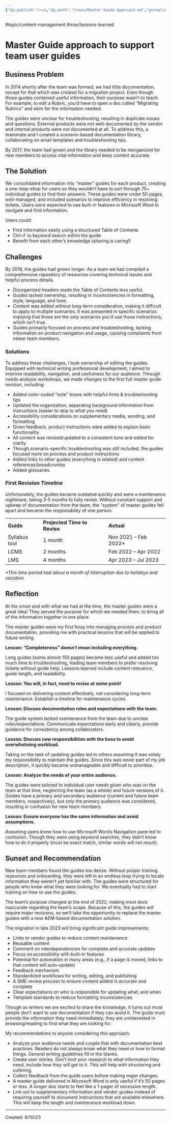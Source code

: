 ```yaml
---
{"dg-publish":true,"dg-path":"trees/Master Guide Approach.md","permalink":"/trees/master-guide-approach/","created":"2024-12-14T14:07:39.551-05:00","updated":"2025-02-01T11:54:37.106-05:00"}
---
```


#topic/content-management #max/lessons-learned

# Master Guide approach to support team user guides

## Business Problem

In 2014 shortly after the team was formed, we had little documentation, except for that which was created for a migration project. Even though those guides contained useful information, their purpose wasn’t to teach. For example, to edit a Rubric, you’d have to open a doc called “Migrating Rubrics” and skim for the information needed.

The guides were unclear for troubleshooting, resulting in duplicate issues and questions. External products were not well-documented by the vendor and internal products were not documented at all. To address this, a teammate and I created a scenario-based documentation library, collaborating on email templates and troubleshooting tips.

By 2017, the team had grown and the library needed to be reorganized for new members to access vital information and keep content accurate.

## The Solution

We consolidated information into “master” guides for each product, creating a one-stop-shop for users so they wouldn’t have to sort through 75+ individual guides to find their answers. These guides were under 50 pages, well-managed, and included scenarios to improve efficiency in resolving tickets. Users were expected to use built-in features in Microsoft Word to navigate and find information.

Users could:

- Find information easily using a structured Table of Contents
- Ctrl+F to keyword search within the guide
- Benefit from each other’s knowledge (sharing is caring!)

## Challenges

By 2019, the guides had grown longer. As a team we had compiled a comprehensive repository of resources covering technical issues and helpful process details.

- Disorganized headers made the Table of Contents less useful.
- Guides lacked ownership, resulting in inconsistencies in formatting, style, language, and tone.
- Content was added without long-term consideration, making it difficult to apply to multiple scenarios. It was presented in specific scenarios implying that those are the only scenarios you’d use those instructions, which isn’t true.
- Guides primarily focused on process and troubleshooting, lacking information on product navigation and usage, causing complaints from newer team members.

### Solutions

To address these challenges, I took ownership of editing the guides. Equipped with technical writing professional development, I aimed to improve readability, navigation, and usefulness for our audience. Through needs analysis workshops, we made changes to the first full master guide revision, including:

- Added color-coded “note” boxes with helpful hints & troubleshooting tips
- Updated the organization, separating background information from instructions (easier to skip to what you need)
- Accessibility considerations on supplementary media, wording, and formatting
- Given feedback, product instructions were added to explain basic functionality
- All content was revised/updated to a consistent tone and edited for clarity
- Though scenario-specific troubleshooting was still included, the guides focused more on process and product instructions
- Added links to other guides (everything is related) and content references/breadcrumbs
- Added glossaries

### First Revision Timeline

Unfortunately, the guides became outdated quickly and were a maintenance nightmare, taking 3-5 months to fully revise. Without constant support and upkeep of documentation from the team, the “system” of master guides fell apart and became the responsibility of one person.

|   |   |   |
|---|---|---|
|**Guide**|**Projected Time to Revise**|**Actual**|
|Syllabus tool|1 month|Nov 2021 – Feb 2022*|
|LCMS|2 months|Feb 2022 – Apr 2022|
|LMS|4 months|Apr 2023 – Jul 2023|

_*This time period had about a month of interruption due to holidays and vacation._

## Reflection

At the onset and with what we had at the time, the master guides were a great idea! They served the purpose for which we needed them: to bring all of the information together in one place.

The master guides were my first foray into managing process and product documentation, providing me with practical lessons that will be applied to future writing.

**Lesson: “Completeness” doesn’t mean including everything.**

Long guides (some almost 150 pages) became less useful and added too much time to troubleshooting, leading team members to prefer resolving tickets without guide help. Lessons learned include content relevance, guide length, and readability.

**Lesson: You will, in fact, need to revise at some point!**

I focused on delivering content effectively, not considering long-term maintenance. Establish a timeline for maintenance cycles.

**Lesson: Discuss documentation roles and expectations with the team.**

The guide system lacked maintenance from the team due to unclear roles/expectations. Communicate expectations early and clearly, provide guidance for consistency among collaborators.

**Lesson: Discuss new responsibilities with the boss to avoid overwhelming workload.**

Taking on the task of updating guides led to others assuming it was solely my responsibility to maintain the guides. Since this was never part of my job description, it quickly became unmanageable and difficult to prioritize.

**Lesson: Analyze the needs of your entire audience.**

The guides were tailored to individual user needs given who was on the team at that time, neglecting the team (as a whole) and future versions of it. Guides have a primary and secondary audience (current and future team members, respectively), but only the primary audience was considered, resulting in confusion for new team members.

**Lesson: Ensure everyone has the same information and avoid assumptions.**

Assuming users knew how to use Microsoft Word’s Navigation pane led to confusion. Though they were using keyword searches, they didn’t know how to do it properly (must be exact match, similar words will not result).

## Sunset and Recommendation

New team members found the guides too dense. Without proper training resources and onboarding, they were left in an endless loop trying to locate information they weren’t yet familiar with. The guides were structured for people who knew what they were looking for. We eventually had to start training on how to use the guides.

The team’s purpose changed at the end of 2022, making most docs inaccurate regarding the team’s scope. Because of this, the guides will require major revisions, so we’ll take the opportunity to replace the master guides with a new AEM-based documentation solution.

The migration in late 2023 will bring significant guide improvements:

- Links to vendor guides to reduce content maintenance
- Reusable content
- Comment on interdependencies for complete and accurate updates
- Focus on accessibility with built-in features
- Potential for automation in many areas (e.g., if a page is moved, links to that content will auto-update)
- Feedback mechanism
- Standardized workflows for writing, editing, and publishing
- A SME review process to ensure content added is accurate and complete
- Clear expectations on who is responsible for updating what, and when
- Template standards to reduce formatting inconsistencies

Though as writers we are excited to share the knowledge, it turns out most people don’t want to use documentation if they can avoid it. The guide must provide the information they need immediately; they are uninterested in browsing/reading to find what they are looking for.

My recommendations to anyone considering this approach:

- Analyze your audience needs and couple that with documentation best practices. Readers do not always know what they need or how to format things. General writing guidelines fill in the blanks.
- Create user stories. Don’t limit your research to what information they need, include how they will get to it. This will help with structuring and outlining.
- Collect feedback from the guide users before making major changes.
- A master guide delivered in Microsoft Word is only useful if it’s 50 pages or less. A longer doc starts to feel like a 1-pager of excessive length.
- Link out to supplementary information and vendor guides instead of requiring yourself to document instructions that are available elsewhere. This will keep the length and maintenance workload down.
---
Created: 6/10/23
